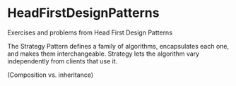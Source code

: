 # HeadFirstDesignPatterns
Exercises and problems from Head First Design Patterns

The Strategy Pattern defines a family of algorithms, encapsulates each one, and makes them interchangeable. 
Strategy lets the algorithm vary independently from clients that use it.

(Composition vs. inheritance)
